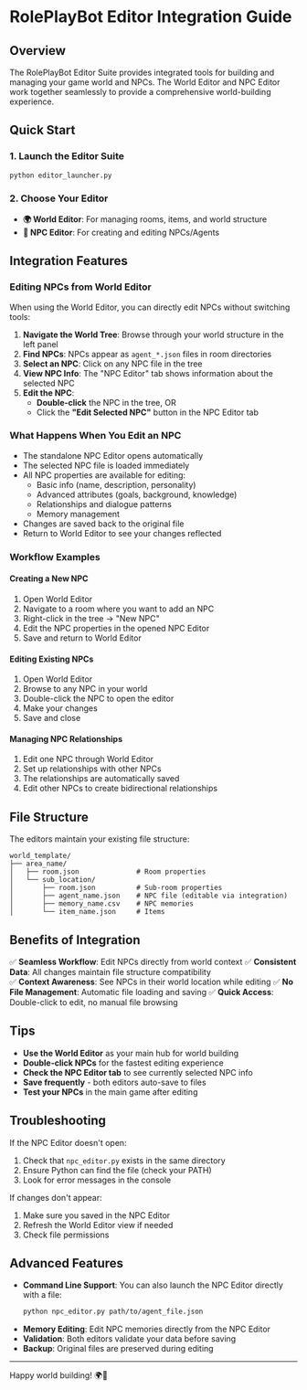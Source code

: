 # RolePlayBot Editor Integration Guide

## Overview
The RolePlayBot Editor Suite provides integrated tools for building and managing your game world and NPCs. The World Editor and NPC Editor work together seamlessly to provide a comprehensive world-building experience.

## Quick Start

### 1. Launch the Editor Suite
```bash
python editor_launcher.py
```

### 2. Choose Your Editor
- **🌍 World Editor**: For managing rooms, items, and world structure
- **👤 NPC Editor**: For creating and editing NPCs/Agents

## Integration Features

### Editing NPCs from World Editor

When using the World Editor, you can directly edit NPCs without switching tools:

1. **Navigate the World Tree**: Browse through your world structure in the left panel
2. **Find NPCs**: NPCs appear as `agent_*.json` files in room directories
3. **Select an NPC**: Click on any NPC file in the tree
4. **View NPC Info**: The "NPC Editor" tab shows information about the selected NPC
5. **Edit the NPC**: 
   - **Double-click** the NPC in the tree, OR
   - Click the **"Edit Selected NPC"** button in the NPC Editor tab

### What Happens When You Edit an NPC

- The standalone NPC Editor opens automatically
- The selected NPC file is loaded immediately
- All NPC properties are available for editing:
  - Basic info (name, description, personality)
  - Advanced attributes (goals, background, knowledge)  
  - Relationships and dialogue patterns
  - Memory management
- Changes are saved back to the original file
- Return to World Editor to see your changes reflected

### Workflow Examples

#### Creating a New NPC
1. Open World Editor
2. Navigate to a room where you want to add an NPC
3. Right-click in the tree → "New NPC"
4. Edit the NPC properties in the opened NPC Editor
5. Save and return to World Editor

#### Editing Existing NPCs
1. Open World Editor
2. Browse to any NPC in your world
3. Double-click the NPC to open the editor
4. Make your changes
5. Save and close

#### Managing NPC Relationships
1. Edit one NPC through World Editor
2. Set up relationships with other NPCs
3. The relationships are automatically saved
4. Edit other NPCs to create bidirectional relationships

## File Structure

The editors maintain your existing file structure:

```
world_template/
├── area_name/
│   ├── room.json              # Room properties
│   └── sub_location/
│       ├── room.json          # Sub-room properties
│       ├── agent_name.json    # NPC file (editable via integration)
│       ├── memory_name.csv    # NPC memories
│       └── item_name.json     # Items
```

## Benefits of Integration

✅ **Seamless Workflow**: Edit NPCs directly from world context
✅ **Consistent Data**: All changes maintain file structure compatibility  
✅ **Context Awareness**: See NPCs in their world location while editing
✅ **No File Management**: Automatic file loading and saving
✅ **Quick Access**: Double-click to edit, no manual file browsing

## Tips

- **Use the World Editor** as your main hub for world building
- **Double-click NPCs** for the fastest editing experience
- **Check the NPC Editor tab** to see currently selected NPC info
- **Save frequently** - both editors auto-save to files
- **Test your NPCs** in the main game after editing

## Troubleshooting

If the NPC Editor doesn't open:
1. Check that `npc_editor.py` exists in the same directory
2. Ensure Python can find the file (check your PATH)
3. Look for error messages in the console

If changes don't appear:
1. Make sure you saved in the NPC Editor
2. Refresh the World Editor view if needed
3. Check file permissions

## Advanced Features

- **Command Line Support**: You can also launch the NPC Editor directly with a file:
  ```bash
  python npc_editor.py path/to/agent_file.json
  ```
- **Memory Editing**: Edit NPC memories directly from the NPC Editor
- **Validation**: Both editors validate your data before saving
- **Backup**: Original files are preserved during editing

---

Happy world building! 🌍👤
